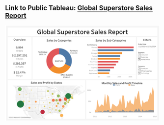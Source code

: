 ## Link to Public Tableau: [Global Superstore Sales Report](https://public.tableau.com/app/profile/elmoallistair/viz/GlobalSuperstoreSalesReport_16659882859990/Dashboard)

![preview](Global_Superstore_Sales_Report.png)